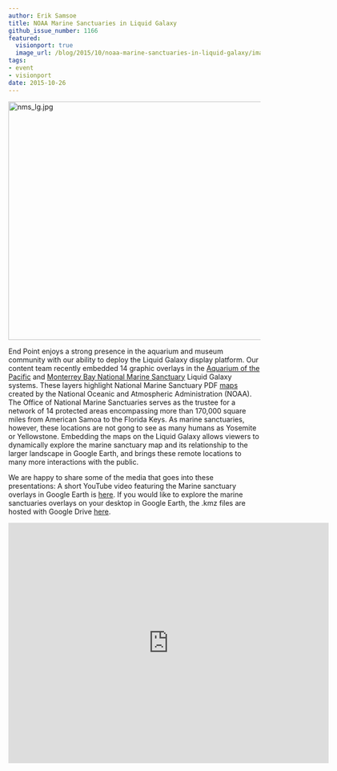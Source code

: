 ```yaml
---
author: Erik Samsoe
title: NOAA Marine Sanctuaries in Liquid Galaxy
github_issue_number: 1166
featured:
  visionport: true
  image_url: /blog/2015/10/noaa-marine-sanctuaries-in-liquid-galaxy/image-0.jpeg
tags:
- event
- visionport
date: 2015-10-26
---
```


<img alt="nms_lg.jpg" height="476px;" src="/blog/2015/10/noaa-marine-sanctuaries-in-liquid-galaxy/image-0.jpeg" style="-webkit-transform: rotate(0.00rad); border: none; transform: rotate(0.00rad);" width="624px;"/>

End Point enjoys a strong presence in the aquarium and museum community with our ability to deploy the Liquid Galaxy display platform. Our content team recently embedded 14 graphic overlays in the [Aquarium of the Pacific](http://www.aquariumofpacific.org/) and [Monterrey Bay National Marine Sanctuary](https://montereybay.noaa.gov/) Liquid Galaxy systems. These layers highlight National Marine Sanctuary PDF [maps](https://sanctuaries.noaa.gov/about/maps.html) created by the National Oceanic and Atmospheric Administration (NOAA). The Office of National Marine Sanctuaries serves as the trustee for a network of 14 protected areas encompassing more than 170,000 square miles from American Samoa to the Florida Keys. As marine sanctuaries, however, these locations are not gong to see as many humans as Yosemite or Yellowstone. Embedding the maps on the Liquid Galaxy allows viewers to dynamically explore the marine sanctuary map and its relationship to the larger landscape in Google Earth, and brings these remote locations to many more interactions with the public.

We are happy to share some of the media that goes into these presentations: A short YouTube video featuring the Marine sanctuary overlays in Google Earth is [here](https://www.youtube.com/watch?v=Mo8J6I0-YSM). If you would like to explore the marine sanctuaries overlays on your desktop in Google Earth, the .kmz files are hosted with Google Drive [here](https://drive.google.com/drive/folders/0B0UU6wzgzhYINVd2N1FCQWxJbHM).

<iframe allowfullscreen="" frameborder="0" height="480" src="https://www.youtube.com/embed/Mo8J6I0-YSM" width="640"></iframe>
